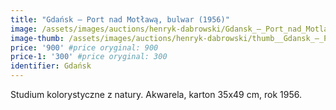 ```yaml
---
title: "Gdańsk – Port nad Motławą, bulwar (1956)"
image: /assets/images/auctions/henryk-dabrowski/Gdansk_–_Port_nad_Motlawa_bulwar_(1956).jpg
image-thumb: /assets/images/auctions/henryk-dabrowski/thumb__Gdansk_–_Port_nad_Motlawa_bulwar_(1956).jpg
price: '900' #price oryginal: 900
price-1: '300' #price oryginal: 300
identifier: Gdańsk
---
```


Studium kolorystyczne z natury. Akwarela, karton 35x49 cm, rok 1956.